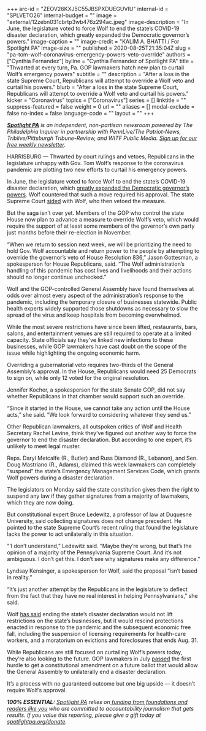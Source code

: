 +++
arc-id = "ZEOV26KXJ5C55JBSPXDUEGUVIU"
internal-id = "SPLVETO26"
internal-budget = ""
image = "external/12zebn031cbrtp3wb476z294ac.jpeg"
image-description = "In June, the legislature voted to force Wolf to end the state’s COVID-19 disaster declaration, which greatly expanded the Democratic governor’s powers."
image-caption = ""
image-credit = "KALIM A. BHATTI / For Spotlight PA"
image-size = ""
published = 2020-08-25T21:35:04Z
slug = "pa-tom-wolf-coronavirus-emergency-powers-veto-override"
authors = ["Cynthia Fernandez"]
byline = "Cynthia Fernandez of Spotlight PA"
title = "Thwarted at every turn, Pa. GOP lawmakers hatch new plan to curtail Wolf’s emergency powers"
subtitle = ""
description = "After a loss in the state Supreme Court, Republicans will attempt to override a Wolf veto and curtail his powers."
blurb = "After a loss in the state Supreme Court, Republicans will attempt to override a Wolf veto and curtail his powers."
kicker = "Coronavirus"
topics = ["Coronavirus"]
series = []
linktitle = ""
suppress-featured = false
weight = 0
url = ""
aliases = []
modal-exclude = false
no-index = false
language-code = ""
layout = ""
+++

<a href="https://www.spotlightpa.org/"><i><b>Spotlight PA</b></i></a><i> is an independent, non-partisan newsroom powered by The Philadelphia Inquirer in partnership with PennLive/The Patriot-News, Triblive/Pittsburgh Tribune-Review, and WITF Public Media. </i><a href="https://www.spotlightpa.org/newsletters"><i>Sign up for our free weekly newsletter</i></a><i>.</i>

HARRISBURG — Thwarted by court rulings and vetoes, Republicans in the legislature unhappy with Gov. Tom Wolf’s response to the coronavirus pandemic are plotting two new efforts to curtail his emergency powers.

In June, the legislature voted to force Wolf to end the state’s COVID-19 disaster declaration, which <a href="https://www.spotlightpa.org/news/2020/03/coronavirus-tom-wolf-emergency-powers-pennsylvania/">greatly expanded the Democratic governor’s powers</a>. Wolf countered that such a move required his approval. The state Supreme Court <a href="https://www.spotlightpa.org/news/2020/07/pennsylvania-coronavirus-disaster-declaration-supreme-court-ruling/">sided</a> with Wolf, who then vetoed the measure.

But the saga isn’t over yet. Members of the GOP who control the state House now plan to advance a measure to override Wolf’s veto, which would require the support of at least some members of the governor’s own party just months before their re-election in November.

“When we return to session next week, we will be prioritizing the need to hold Gov. Wolf accountable and return power to the people by attempting to override the governor’s veto of House Resolution 836,” Jason Gottesman, a spokesperson for House Republicans, said. “The Wolf administration’s handling of this pandemic has cost lives and livelihoods and their actions should no longer continue unchecked.”

Wolf and the GOP-controlled General Assembly have found themselves at odds over almost every aspect of the administration’s response to the pandemic, including the temporary closure of businesses statewide. Public health experts widely supported those shutdowns as necessary to slow the spread of the virus and keep hospitals from becoming overwhelmed.

<script src="https://www.spotlightpa.org/embed.js" async></script><div data-spl-embed-version="1" data-spl-src="https://www.spotlightpa.org/embeds/newsletter-covid/"></div>

While the most severe restrictions have since been lifted, restaurants, bars, salons, and entertainment venues are still required to operate at a limited capacity. State officials say they’ve linked new infections to these businesses, while GOP lawmakers have cast doubt on the scope of the issue while highlighting the ongoing economic harm.

Overriding a gubernatorial veto requires two-thirds of the General Assembly’s approval. In the House, Republicans would need 25 Democrats to sign on, while only 12 voted for the original resolution.

Jennifer Kocher, a spokesperson for the state Senate GOP, did not say whether Republicans in that chamber would support such an override.

“Since it started in the House, we cannot take any action until the House acts,” she said. “We look forward to considering whatever they send us.”

Other Republican lawmakers, all outspoken critics of Wolf and Health Secretary Rachel Levine, think they’ve figured out another way to force the governor to end the disaster declaration. But according to one expert, it’s unlikely to meet legal muster.

Reps. Daryl Metcalfe (R., Butler) and Russ Diamond (R., Lebanon), and Sen. Doug Mastriano (R., Adams), claimed this week lawmakers can completely “suspend” the state’s Emergency Management Services Code, which grants Wolf powers during a disaster declaration.

The legislators on Monday said the state constitution gives them the right to suspend any law if they gather signatures from a majority of lawmakers, which they are now doing.

But constitutional expert Bruce Ledewitz, a professor of law at Duquesne University, said collecting signatures does not change precedent. He pointed to the state Supreme Court’s recent ruling that found the legislature lacks the power to act unilaterally in this situation.

“‘I don’t understand,” Ledewitz said. “Maybe they’re wrong, but that’s the opinion of a majority of the Pennsylvania Supreme Court. And it’s not ambiguous. I don’t get this. I don’t see why signatures make any difference.”

<script src="https://www.spotlightpa.org/embed.js" async></script><div data-spl-embed-version="1" data-spl-src="https://www.spotlightpa.org/embeds/donate/"></div>

Lyndsay Kensinger, a spokesperson for Wolf, said the proposal “isn’t based in reality.”

“It’s just another attempt by the Republicans in the legislature to deflect from the fact that they have no real interest in helping Pennsylvanians,” she said.

Wolf <a href="https://www.spotlightpa.org/news/2020/06/pennsylvania-coronavirus-emergency-resolution-court-battle/">has said</a> ending the state’s disaster declaration would not lift restrictions on the state’s businesses, but it would rescind protections enacted in response to the pandemic and the subsequent economic free fall, including the suspension of licensing requirements for health-care workers, and a moratorium on evictions and foreclosures that ends Aug. 31.

While Republicans are still focused on curtailing Wolf’s powers today, they’re also looking to the future. GOP lawmakers in July <a href="https://www.spotlightpa.org/news/2020/07/coronavirus-disaster-declaration-pennsylvania-legislature-powers/">passed</a> the first hurdle to get a constitutional amendment on a future ballot that would allow the General Assembly to unilaterally end a disaster declaration.

It’s a process with no guaranteed outcome but one big upside — it doesn’t require Wolf’s approval.

<i><b>100% ESSENTIAL:</b></i> <a href="https://www.spotlightpa.org/"><i>Spotlight PA</i></a><i> relies on</i><a href="https://www.spotlightpa.org/support"><i> funding from foundations and readers like you</i></a><i> who are committed to accountability journalism that gets results. If you value this reporting, please give a gift today at </i><a href="https://www.spotlightpa.org/donate"><i>spotlightpa.org/donate</i></a><i>.</i>
